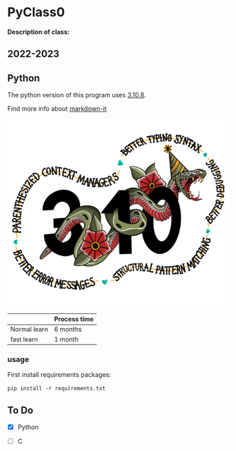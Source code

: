 # PyClass0

**Description of class:**

2022-2023 
---

## Python

The python version of this program uses [3.10.8](https://www.python.org/downloads/release/python-3108/).

Find more info about [markdown-it](https://markdown-it.github.io/)

![3.10.8](3.10.8.png)

|  | Process time |
| -| -------------|             
| Normal learn | 6 months |
| fast learn | 1 month |

### usage
First install requirements packages:
```
pip install -r requirements.txt
```
## To Do
- [x] Python
- [ ] C

